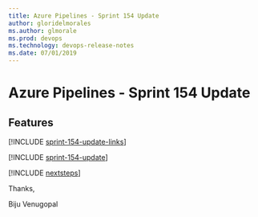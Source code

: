 ```yaml
---
title: Azure Pipelines - Sprint 154 Update
author: gloridelmorales
ms.author: glmorale
ms.prod: devops
ms.technology: devops-release-notes
ms.date: 07/01/2019
---
```


# Azure Pipelines - Sprint 154 Update

## Features

[!INCLUDE [sprint-154-update-links](../_shared/pipelines/sprint-154-update-links.md)]

[!INCLUDE [sprint-154-update](../_shared/pipelines/sprint-154-update.md)]

[!INCLUDE [nextsteps](../_shared/nextsteps.md)]

Thanks,

Biju Venugopal